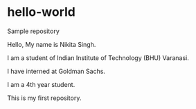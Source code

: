 # hello-world
Sample repository

Hello, My name is Nikita Singh.

I am a student of Indian Institute of Technology (BHU) Varanasi.

I have interned at Goldman Sachs.

I am a 4th year student.

This is my first repository.


